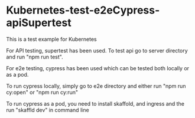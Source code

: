 # Kubernetes-test-e2eCypress-apiSupertest

This is a test example for Kubernetes

For API testing, supertest has been used. To test api go to server directory and run "npm run test".

For e2e testing, cypress has been used which can be tested both locally or as a pod.

To run cypress locally, simply go to e2e directory and either run "npm run cy:open" or "npm run cy:run"

To run cypress as a pod, you need to install skaffold, and ingress and the run "skaffld dev" in command line
